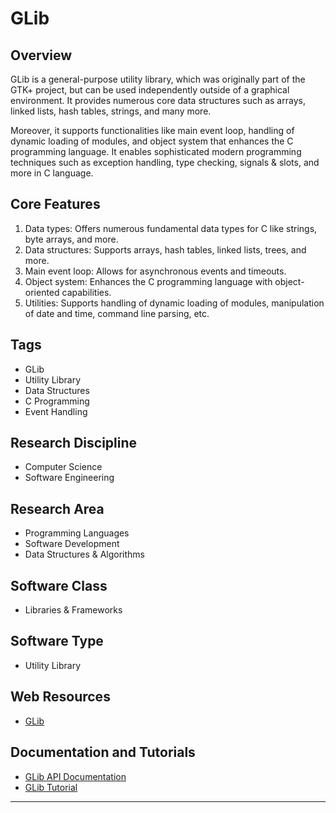 # GLib

## Overview
GLib is a general-purpose utility library, which was originally part of the GTK+ project, but can be used independently outside of a graphical environment. It provides numerous core data structures such as arrays, linked lists, hash tables, strings, and many more. 

Moreover, it supports functionalities like main event loop, handling of dynamic loading of modules, and object system that enhances the C programming language. It enables sophisticated modern programming techniques such as exception handling, type checking, signals & slots, and more in C language.

## Core Features
1. Data types: Offers numerous fundamental data types for C like strings, byte arrays, and more.
2. Data structures: Supports arrays, hash tables, linked lists, trees, and more.
3. Main event loop: Allows for asynchronous events and timeouts.
4. Object system: Enhances the C programming language with object-oriented capabilities.
5. Utilities: Supports handling of dynamic loading of modules, manipulation of date and time, command line parsing, etc.

## Tags
- GLib
- Utility Library
- Data Structures
- C Programming
- Event Handling

## Research Discipline
- Computer Science
- Software Engineering

## Research Area
- Programming Languages
- Software Development
- Data Structures & Algorithms

## Software Class
- Libraries & Frameworks

## Software Type
- Utility Library

## Web Resources
- [GLib](https://developer.gnome.org/glib/)

## Documentation and Tutorials
- [GLib API Documentation](https://developer.gnome.org/glib/stable/)
- [GLib Tutorial](https://developer.gnome.org/glib-tutorial/stable/)
--------------------------------------
